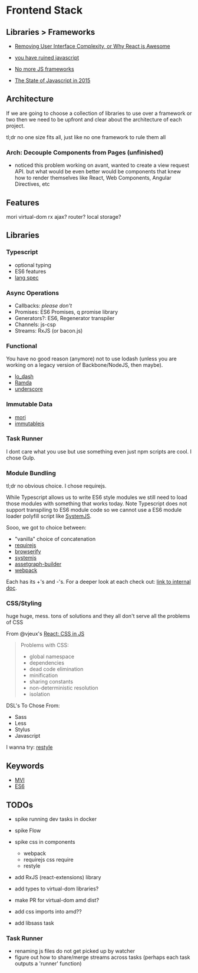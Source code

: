 # Frontend Stack

## Libraries > Frameworks

- [Removing User Interface Complexity, or Why React is Awesome](http://jlongster.com/Removing-User-Interface-Complexity,-or-Why-React-is-Awesome)

- [you have ruined javascript](http://codeofrob.com/entries/you-have-ruined-javascript.html)

- [No more JS frameworks](http://bitworking.org/news/2014/05/zero_framework_manifesto)

- [The State of Javascript in 2015](http://www.breck-mckye.com/blog/2014/12/the-state-of-javascript-in-2015/)

## Architecture
If we are going to choose a collection of libraries to use over a framework or two then we need to be upfront and clear about the architecture of each project.

tl;dr no one size fits all, just like no one framework to rule them all

### Arch: Decouple Components from Pages (unfinished)
- noticed this problem working on avant, wanted to create a view request API. but what would be even better would be components that knew how to render themselves like React, Web Components, Angular Directives, etc


## Features

mori
virtual-dom
rx
ajax?
router?
local storage?

## Libraries

### Typescript

- optional typing
- ES6 features
- [lang spec](http://www.typescriptlang.org/Content/TypeScript%20Language%20Specification.pdf)


### Async Operations

- Callbacks: *please don't*
- Promises: ES6 Promises, q promise library
- Generators?: ES6, Regenerator transpiler
- Channels: js-csp
- Streams: RxJS (or bacon.js)


### Functional

You have no good reason (anymore) not to use lodash (unless you are working on a legacy version of Backbone/NodeJS, then maybe).

- [lo_dash](https://lodash.com/)
- [Ramda](http://ramdajs.com/)
- [underscore](http://underscorejs.org/)


### Immutable Data

- [mori](https://github.com/swannodette/mori)
- [immutablejs](https://github.com/facebook/immutable-js)


### Task Runner

I dont care what you use but use something even just npm scripts are cool.  I chose Gulp.


### Module Bundling
tl;dr no obvious choice. I chose requirejs.

While Typescript allows us to write ES6 style modules we still need to load those modules with something that works today. Note Typescript does not support transpiling to ES6 module code so we cannot use a ES6 module loader polyfill script like [SystemJS](https://github.com/systemjs/systemjs).

Sooo, we got to choice between:
- "vanilla" choice of concatenation
- [requirejs](http://requirejs.org/)
- [browserify](http://browserify.org/)
- [systemjs](https://github.com/systemjs/systemjs)
- [assetgraph-builder](https://github.com/assetgraph/assetgraph-builder)
- [webpack]()

Each has its +'s and -'s.  For a deeper look at each check out: [link to internal doc]().

### CSS/Styling

huge huge, mess. tons of solutions and they all don't serve all the problems of CSS

From @vjeux's [React: CSS in JS](https://speakerdeck.com/vjeux/react-css-in-js)
> Problems with CSS:
> - global namespace
> - dependencies
> - dead code elimination
> - minification
> - sharing constants
> - non-deterministic resolution
> - isolation

DSL's To Chose From:
- Sass
- Less
- Stylus
- Javascript

I wanna try: [restyle](https://github.com/WebReflection/restyle)

## Keywords
- [MVI](http://futurice.com/blog/reactive-mvc-and-the-virtual-dom)
- [ES6](http://en.wikipedia.org/wiki/ECMAScript#ECMAScript_Harmony_.286th_Edition.29)


## TODOs
- spike running dev tasks in docker

- spike Flow
- spike css in components
  - webpack
  - requirejs css require
  - restyle

- add RxJS (react-extensions) library
- add types to virtual-dom libraries?
- make PR for virtual-dom amd dist?
- add css imports into amd??
- add libsass task

### Task Runner
- renaming js files do not get picked up by watcher
- figure out how to share/merge streams across tasks (perhaps each task outputs a 'runner' function)
